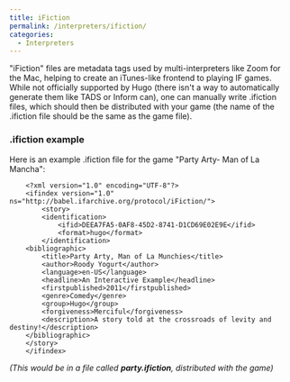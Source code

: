 ```yaml
---
title: iFiction
permalink: /interpreters/ifiction/
categories: 
  - Interpreters
---
```


"iFiction" files are metadata tags used by multi-interpreters like Zoom
for the Mac, helping to create an iTunes-like frontend to playing IF
games. While not officially supported by Hugo (there isn't a way to
automatically generate them like TADS or Inform can), one can manually
write .ifiction files, which should then be distributed with your game
(the name of the .ifiction file should be the same as the game file).

### .ifiction example

Here is an example .ifiction file for the game "Party Arty- Man of La
Mancha":

        <?xml version="1.0" encoding="UTF-8"?>
        <ifindex version="1.0" ns="http://babel.ifarchive.org/protocol/iFiction/">
            <story>
            <identification>
                <ifid>DEEA7FA5-0AF8-45D2-8741-D1CD69E02E9E</ifid>
                <format>hugo</format>
            </identification>
        <bibliographic>
            <title>Party Arty, Man of La Munchies</title>
            <author>Roody Yogurt</author>
            <language>en-US</language>
            <headline>An Interactive Example</headline>
            <firstpublished>2011</firstpublished>
            <genre>Comedy</genre>
            <group>Hugo</group>
            <forgiveness>Merciful</forgiveness>
            <description>A story told at the crossroads of levity and destiny!</description>
        </bibliographic>
        </story>
        </ifindex>

*(This would be in a file called **party.ifiction**, distributed with
the game)*
